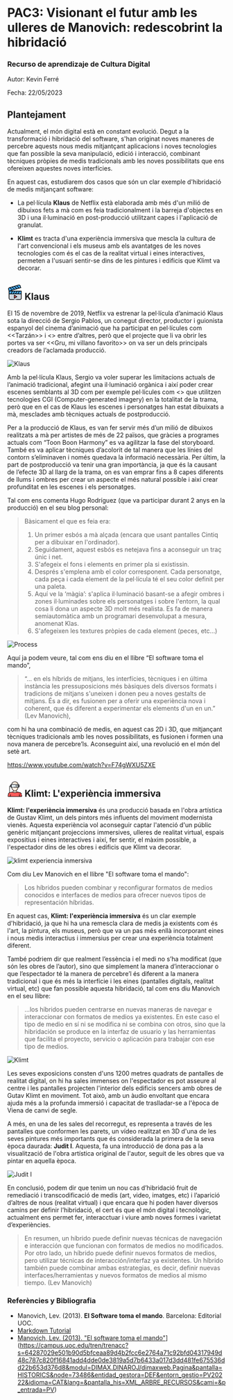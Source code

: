 

# PAC3: Visionant el futur amb les ulleres de Manovich: redescobrint la hibridació

### [](https://github.com/mgea/PEC3_Manovich_Reloaded#recurso-de-aprendizaje-de-cultura-digital)Recurso de aprendizaje de Cultura Digital

Autor: Kevin Ferré

Fecha:	22/05/2023

## [](https://github.com/mgea/PEC3_Manovich_Reloaded#planteamiento)Plantejament

Actualment, el món digital està en constant evolució. Degut a la transformació i hibridació del software, s'han originat noves maneres de percebre aquests nous medis mitjantçant aplicacions i noves tecnologies que fan possible la seva manipulació, edició i interacció, combinant tècniques pròpies de medis tradicionals amb les noves possibilitats que ens ofereixen aquestes noves interfícies.

En aquest cas, estudiarem dos casos que són un clar exemple d'hibridació de medis mitjançant software:

- La pel·lícula **Klaus** de Netflix està elaborada amb més d'un milió de dibuixos fets a mà com es feia tradicionalment i la barreja d'objectes en 3D i una il·luminació en post-producció utilitzant capes i l'aplicació de granulat.

- **Klimt** es tracta d'una experiència immersiva que mescla la cultura de l'art convencional i els museus amb els avantatges de les noves tecnologies com és el cas de la realitat virtual i eines interactives, permeten a l'usuari sentir-se dins de les pintures i edificis que Klimt va decorar. 



## [](https://github.com/mgea/PEC3_Manovich_Reloaded#re-descubriendo-la-hibridacion-caso-1) <img src="./video (1).png" width="35" height="35"> Klaus

El 15 de novembre de 2019, Netflix va estrenar la pel·lícula d’animació Klaus sota la direcció de Sergio Pablos, un conegut director, productor i guionista espanyol del cinema d’animació que ha participat en pel·lícules com <<Tarzán>> i <<Rio>> entre d’altres, però que el projecte que li va obrir les portes va ser <<Gru, mi villano favorito>> on va ser un dels principals creadors de l’aclamada producció. 

![Klaus](https://i.blogs.es/44c6b5/klaus-cartel/1366_2000.jpeg)
 
Amb la pel·lícula Klaus, Sergio va voler superar les limitacions actuals de l’animació tradicional, afegint una il·luminació orgànica i així poder crear escenes semblants al 3D com per exemple pel·lícules com <<Toy Story>> que utilitzen tecnologies CGI (Computer-generated imagery) en la totalitat de la trama, però que en el cas de Klaus les escenes i personatges han estat dibuixats a mà, mesclades amb tècniques actuals de postproducció. 

Per a la producció de Klaus, es van fer servir més d’un milió de dibuixos realitzats a mà per artistes de més de 22 països, que gràcies a programes actuals com “Toon Boon Harmony” es va agilitzar la fase del storyboard. També es va aplicar tècniques d’acolorit de tal manera que les línies del contorn s’eliminaven i només quedava la informació necessària. 
Per últim, la part de postproducció va tenir una gran importància, ja que és la causant de l’efecte 3D al llarg de la trama, on es van emprar fins a 8 capes diferents de llums i ombres per crear un aspecte el més natural possible i així crear profunditat en les escenes i els personatges. 

Tal com ens comenta Hugo Rodríguez (que va participar durant 2 anys en la producció) en el seu blog personal: 


> Bàsicament el que es feia era:
>
> 1. Un primer esbós a mà alçada (encara que usant pantalles Cintiq per a dibuixar en l'ordinador).
> 2. Seguidament, aquest esbós es netejava fins a aconseguir un traç únic i net.
> 3. S'afegeix el fons i elements en primer pla si existissin.
> 4. Després s'emplena amb el color corresponent. Cada personatge, cada peça i cada element de la pel·lícula té el seu color definit per una paleta.
> 5. Aquí ve la ‘màgia’: s'aplica il·luminació basant-se a afegir ombres i zones il·luminades sobre els personatges i sobre l'entorn, la qual cosa li dona un aspecte 3D molt més realista. Es fa de manera semiautomàtica amb  un programari desenvolupat a mesura, anomenat Klas.
> 6. S'afegeixen les textures pròpies de cada element (peces, etc…)


![Process](https://www.hugorodriguez.com/blog/wp-content/uploads/2020/02/klaus_feature-1024x602.jpg)
 
Aquí ja podem veure, tal com ens diu en el llibre “El software toma el mando”,

>   “... en els híbrids de mitjans, les interfícies, tècniques i en última instància les pressuposicions més bàsiques dels diversos formats i tradicions de mitjans s'uneixen i donen peu a noves gestalts de mitjans. És a dir, es fusionen per a oferir una experiència nova i coherent, que és diferent a experimentar els elements d'un en un.” (Lev Manovich), 

com hi ha una combinació de medis, en aquest cas 2D i 3D, que mitjançant tècniques tradicionals amb les noves possibilitats, es fusionen i formen una nova manera de percebre’ls. Aconseguint així, una revolució en el món del setè art. 
 
https://www.youtube.com/watch?v=F74gWXU5ZXE



## [](https://github.com/mgea/PEC3_Manovich_Reloaded#re-descubriendo-la-hibridacion-caso-2) <img src="./realidad-virtual.png" width="35" height="35"> Klimt: L'experiència immersiva

**Klimt: l'experiència immersiva** és una producció basada en l'obra artística de Gustav Klimt, un dels pintors més influents del moviment modernista vienès. Aquesta experiència vol aconseguir captar l'atenció d'un públic genèric mitjançant projeccions immersives, ulleres de realitat virtual, espais expositius i eines interactives i així, fer sentir, el màxim possible, a l'espectador dins de les obres i edificis que Klimt va decorar.

![klimt experiencia inmersiva](https://www.neo2.com/wp-content/uploads/2021/04/KLIMT-la-experiencia-inmersiva-por-1.jpg)

Com diu Lev Manovich en el llibre "El software toma el mando":

> Los híbridos pueden combinar y reconfigurar formatos de medios conocidos e interfaces de medios para ofrecer nuevos tipos de representación híbridas.

En aquest cas, **Klimt: l'experiència immersiva** és un clar exemple d'hibridació, ja que hi ha una remescla clara de medis ja existents com és l'art, la pintura, els museus, però que va un pas més enllà incorporant eines i nous medis interactius i immersius per crear una experiència totalment diferent.

També podriem dir que realment l’essència i el medi no s’ha modificat (que són les obres de l’autor), sino que simplement la manera d’interaccionar o que l’espectador té la manera de percebre’l és diferent a la manera tradicional i que és més la interfície i les eines (pantalles digitals, realitat virtual, etc) que fan possible aquesta hibridació, tal com ens diu Manovich en el seu llibre:

> …los híbridos pueden centrarse en nuevas maneras de navegar e interaccionar con formatos de medios ya existentes. En este caso el tipo de medio en sí ni se modifica ni se combina con otros, sino que la hibridación se produce en la interfaz de usuario y las herramientas que facilita el proyecto, servicio o aplicación para trabajar con ese tipo de medios.

![Klimt](https://media.traveler.es/photos/6230b4d90279ac67d6607556/16:9/w_2560,c_limit/MAD%2520KLIMT_KISS%25202.jpg)

Les seves exposicions consten d'uns 1200 metres quadrats de pantalles de realitat digital, on hi ha sales immenses on l'espectador es pot asseure al centre i les pantalles projecten l'interior dels edificis sencers amb obres de Gutav Klimt en moviment. Tot això, amb un àudio envoltant que encara ajuda més a la profunda immersió i capacitat de traslladar-se a l'època de Viena de canvi de segle.

A més, en una de les sales del recorregut, es representa a través de les pantalles que conformen les parets, un vídeo realitzat en 3D d'una de les seves pintures més importants que és considerada la primera de la seva època daurada: **Judit I**. Aquesta, fa una introducció de dona pas a la visualització de l'obra artística original de l'autor, seguit de les obres que va pintar en aquella època.

![Judit I](https://offloadmedia.feverup.com/madridsecreto.co/wp-content/uploads/2021/12/02102229/klimt-expo.jpg)

En conclusió, podem dir que tenim un nou cas d’hibridació fruit de remediació i transcodificació de medis (art, video, imatges, etc) i l’aparició d’altres de nous (realitat virtual) i que encara que hi poden haver diversos camins per definir l’hibridació, el cert és que el món digital i tecnològic, actualment ens permet fer, interacctuar i viure amb noves formes i varietat d’experiències.

> En resumen, un híbrido puede definir nuevas técnicas de navegación e interacción que funcionan con formatos de medios no modificados. Por otro lado, un híbrido puede definir nuevos formatos de medios, pero utilizar técnicas de interacción/interfaz ya existentes. Un híbrido también puede combinar ambas estrategias, es decir, definir nuevas interfaces/herramientas y nuevos formatos de medios al mismo tiempo. (Lev Manovich)

### [](https://github.com/mgea/PEC3_Manovich_Reloaded#referencias-y-bibliograf%C3%ADa)Referències y Bibliografia

-   Manovich, Lev. (2013).  **El Software toma el mando**. Barcelona: Editorial UOC.
- [Markdown Tutorial](https://tutorialmarkdown.com/)
- [Manovich, Lev. (2013). "El software toma el mando"](https://campus.uoc.edu/tren/trenacc?s=64287029e501b90d5bfceaa89d4b2fcc6e2764a71c92bfd04317949d48c787c820f16841add4dde0de3819a5d7b6433a017d3dd481fe675536dd22b653d376d8&modul=DIMAX.DINAROJ/dimaxweb.Pagina&pantalla=HISTORICS&node=73486&entidad_gestora=DEF&entorn_gestio=PV20222&idioma=CAT&lang=&pantalla_his=XML_ARBRE_RECURSOS&cami=&p_entrada=PV)](https://campus.uoc.edu/tren/trenacc?s=64287029e501b90d5bfceaa89d4b2fcc6e2764a71c92bfd04317949d48c787c820f16841add4dde0de3819a5d7b6433a017d3dd481fe675536dd22b653d376d8&modul=DIMAX.DINAROJ/dimaxweb.Pagina&pantalla=HISTORICS&node=73486&entidad_gestora=DEF&entorn_gestio=PV20222&idioma=CAT&lang=&pantalla_his=XML_ARBRE_RECURSOS&cami=&p_entrada=PV)

<!--stackedit_data:
eyJoaXN0b3J5IjpbOTczODU4NTU0LC0xNzIxODQ2OTMyXX0=
-->